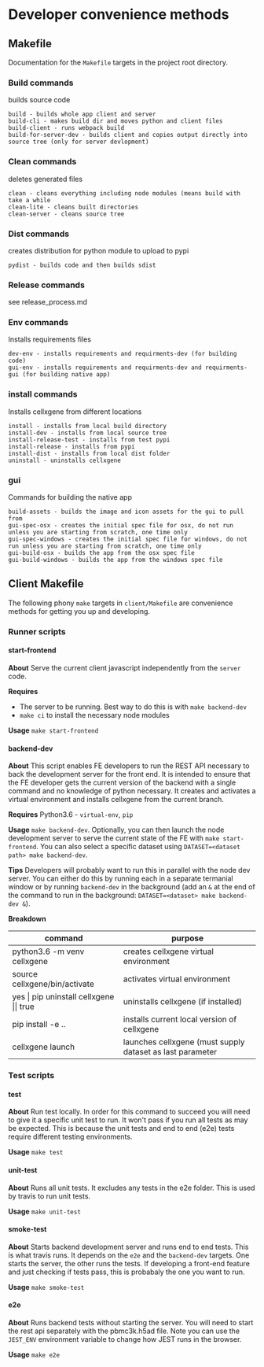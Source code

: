 # Developer convenience methods

## Makefile

Documentation for the `Makefile` targets in the project root directory.

### Build commands

builds source code

```
build - builds whole app client and server
build-cli - makes build dir and moves python and client files
build-client - runs webpack build
build-for-server-dev - builds client and copies output directly into source tree (only for server devlopment)
```

### Clean commands

deletes generated files

```
clean - cleans everything including node modules (means build with take a while
clean-lite - cleans built directories
clean-server - cleans source tree
```

### Dist commands

creates distribution for python module to upload to pypi

```
pydist - builds code and then builds sdist
```

### Release commands

see release_process.md

### Env commands

Installs requirements files

```
dev-env - installs requirements and requirments-dev (for building code)
gui-env - installs requirements and requirments-dev and requirments-gui (for building native app)
```

### install commands

Installs cellxgene from different locations

```
install - installs from local build directory
install-dev - installs from local source tree
install-release-test - installs from test pypi
install-release - installs from pypi
install-dist - installs from local dist folder
uninstall - uninstalls cellxgene
```

### gui

Commands for building the native app

```
build-assets - builds the image and icon assets for the gui to pull from
gui-spec-osx - creates the initial spec file for osx, do not run unless you are starting from scratch, one time only
gui-spec-windows - creates the initial spec file for windows, do not run unless you are starting from scratch, one time only
gui-build-osx - builds the app from the osx spec file
gui-build-windows - builds the app from the windows spec file
```
## Client Makefile

The following phony `make` targets in `client/Makefile` are convenience methods for getting you up and developing.

### Runner scripts

#### start-frontend

**About** Serve the current client javascript independently from the `server` code.

**Requires**
* The server to be running. Best way to do this is with `make backend-dev`
* `make ci` to install the necessary node modules

**Usage** `make start-frontend`

#### backend-dev

**About** This script enables FE developers to run the REST API necessary to back the development server for the front end. It is intended to ensure that the FE developer gets the current version of the backend with a single command and no knowledge of python necessary. It creates and activates a virtual environment and installs cellxgene from the current branch.

**Requires** Python3.6 - `virtual-env`, `pip`

**Usage** `make backend-dev`. Optionally, you can then launch the node development server to serve the current state of the FE with `make start-frontend`. You can also select a specific dataset using `DATASET=<dataset path> make backend-dev`.

**Tips** Developers will probably want to run this in parallel with the node dev server. You can either do this by running each in a separate termanial window or by running `backend-dev` in the background (add an `&` at the end of the command to run in the background: `DATASET=<dataset> make backend-dev &`).

**Breakdown**

| command                                  | purpose                                                   |
| ---------------------------------------- | --------------------------------------------------------- |
| python3.6 -m venv cellxgene              | creates cellxgene virtual environment                     |
| source cellxgene/bin/activate            | activates virtual environment                             |
| yes \| pip uninstall cellxgene \|\| true | uninstalls cellxgene (if installed)                       |
| pip install -e ..                        | installs current local version of cellxgene               |
| cellxgene launch                         | launches cellxgene (must supply dataset as last parameter |

### Test scripts

#### test

**About** Run test locally. In order for this command to succeed you will need to give it a specific unit test to run. It won't pass if you run all tests as may be expected. This is because the unit tests and end to end (e2e) tests require different testing environments.

**Usage** `make test`

#### unit-test

**About** Runs all unit tests. It excludes any tests in the e2e folder. This is used by travis to run unit tests.

**Usage** `make unit-test`

#### smoke-test

**About** Starts backend development server and runs end to end tests. This is what travis runs. It depends on the `e2e` and the `backend-dev` targets. One starts the server, the other runs the tests. If developing a front-end feature and just checking if tests pass, this is probabaly the one you want to run.

**Usage** `make smoke-test`

#### e2e

**About** Runs backend tests without starting the server. You will need to start the rest api separately with the pbmc3k.h5ad file. Note you can use the `JEST_ENV` environment variable to change how JEST runs in the browser.

**Usage** `make e2e`


